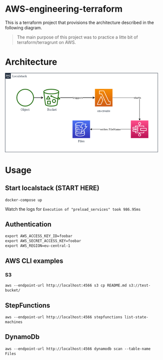 # AWS-engineering-terraform

This is a terraform project that provisions the architecture described in the following diagram.

> The main purpose of this project was to practice a litte bit of terraform/terragrunt on AWS.

# Architecture

![Architecture](assignment.drawio.png)

# Usage

## Start localstack (START HERE)

```shell
docker-compose up
```

Watch the logs for `Execution of "preload_services" took 986.95ms`

## Authentication
```shell
export AWS_ACCESS_KEY_ID=foobar
export AWS_SECRET_ACCESS_KEY=foobar
export AWS_REGION=eu-central-1
```

## AWS CLI examples
### S3
```shell
aws --endpoint-url http://localhost:4566 s3 cp README.md s3://test-bucket/
```

## StepFunctions
```shell
aws --endpoint-url http://localhost:4566 stepfunctions list-state-machines
```

## DynamoDb

```shell
aws --endpoint-url http://localhost:4566 dynamodb scan --table-name Files
```
